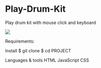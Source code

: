 # Play-Drum-Kit
Play drum kit with mouse click and keyboard

![](images/DrumKit_ss.png)


Requirements:


Install
$ git clone 
$ cd PROJECT




Languages & tools
HTML
JavaScript
CSS
